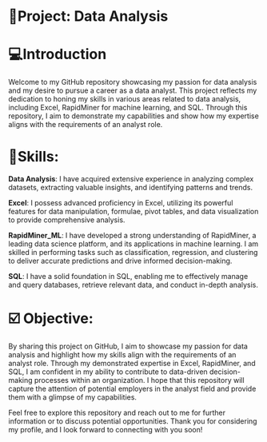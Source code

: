 # **:turtle:Project: Data Analysis**


# :computer:Introduction
Welcome to my GitHub repository showcasing my passion for data analysis and my desire to pursue a career as a data analyst. This project reflects my dedication to honing my skills in various areas related to data analysis, including Excel, RapidMiner for machine learning, and SQL. Through this repository, I aim to demonstrate my capabilities and show how my expertise aligns with the requirements of an analyst role.

# :pushpin:Skills: 
**Data Analysis**: I have acquired extensive experience in analyzing complex datasets, extracting valuable insights, and identifying patterns and trends.

**Excel**: I possess advanced proficiency in Excel, utilizing its powerful features for data manipulation, formulae, pivot tables, and data visualization to provide comprehensive analysis.

**RapidMiner_ML**: I have developed a strong understanding of RapidMiner, a leading data science platform, and its applications in machine learning. I am skilled in performing tasks such as classification, regression, and clustering to deliver accurate predictions and drive informed decision-making.

**SQL**: I have a solid foundation in SQL, enabling me to effectively manage and query databases, retrieve relevant data, and conduct in-depth analysis.

# :ballot_box_with_check: Objective: 
By sharing this project on GitHub, I aim to showcase my passion for data analysis and highlight how my skills align with the requirements of an analyst role. Through my demonstrated expertise in Excel, RapidMiner, and SQL, I am confident in my ability to contribute to data-driven decision-making processes within an organization. I hope that this repository will capture the attention of potential employers in the analyst field and provide them with a glimpse of my capabilities.

Feel free to explore this repository and reach out to me for further information or to discuss potential opportunities. Thank you for considering my profile, and I look forward to connecting with you soon!